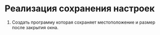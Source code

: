 # Реализация сохранения настроек

1. Создать программу которая сохраняет местоположение и размер после закрытия окна.
